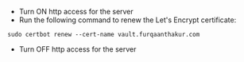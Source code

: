 - Turn ON http access for the server
- Run the following command to renew the Let's Encrypt certificate:
```
sudo certbot renew --cert-name vault.furqaanthakur.com
```
- Turn OFF http access for the server
